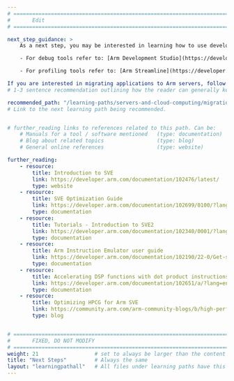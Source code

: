 ```yaml
---
# ================================================================================
#       Edit
# ================================================================================

next_step_guidance: >
    As a next step, you may be interested in learning how to use development tools for SVE:

    - For debug tools refer to: [Arm Development Studio](https://developer.arm.com/Tools%20and%20Software/Arm%20Development%20Studio) or [Linaro DDT, part of Linaro Forge](https://www.linaroforge.com/linaroDdt)

    - For profiling tools refer to: [Arm Streamline](https://developer.arm.com/Tools%20and%20Software/Streamline%20Performance%20Analyzer) or [Linaro MAP, part of Linaro Forge](https://www.linaroforge.com/linaroMap)

If you are interested in migrating applications to Arm servers, follow:
# 1-3 sentence recommendation outlining how the reader can generally keep learning about these topics, and a specific explanation of why the next step is being recommended.

recommended_path: "/learning-paths/servers-and-cloud-computing/migration"
# Link to the next learning path being recommended.


# further_reading links to references related to this path. Can be:
    # Manuals for a tool / software mentioned   (type: documentation)
    # Blog about related topics                 (type: blog)
    # General online references                 (type: website) 

further_reading:
    - resource:
        title: Introduction to SVE
        link: https://developer.arm.com/documentation/102476/latest/
        type: website
    - resource:
        title: SVE Optimization Guide
        link: https://developer.arm.com/documentation/102699/0100/?lang=en
        type: documentation
    - resource:
        title: Tutorials - Introduction to SVE2
        link: https://developer.arm.com/documentation/102340/0001/?lang=en
        type: documentation
    - resource:
        title: Arm Instruction Emulator user guide
        link: https://developer.arm.com/documentation/102190/22-0/Get-started/Get-started-with-Arm-Instruction-Emulator
        type: documentation
    - resource:
        title: Accelerating DSP functions with dot product instructions
        link: https://developer.arm.com/documentation/102651/a/?lang=en
        type: documentation
    - resource:
        title: Optimizing HPCG for Arm SVE
        link: https://community.arm.com/arm-community-blogs/b/high-performance-computing-blog/posts/optimizing-hpcg-for-arm-sve
        type: blog


# ================================================================================
#       FIXED, DO NOT MODIFY
# ================================================================================
weight: 21                  # set to always be larger than the content in this path, and one more than 'review'
title: "Next Steps"         # Always the same
layout: "learningpathall"   # All files under learning paths have this same wrapper
---
```

